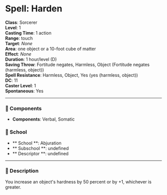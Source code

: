 
# Spell: Harden
**Class**: Sorcerer  
**Level**: 1  
**Casting Time**: 1 action  
**Range**: touch  
**Target**: _None_  
**Area**: one object or a 10-foot cube of matter  
**Effect**: _None_  
**Duration**: 1 hour/level (D)  
**Saving Throw**: Fortitude negates, Harmless, Object (Fortitude negates (harmless, object))  
**Spell Resistance**: Harmless, Object, Yes (yes (harmless, object))  
**DC**: 11  
**Caster Level**: 1  
**Spontaneous**: Yes

---

### 🔮 Components
- **Components**: Verbal, Somatic

### 🏫 School
- ** School **: Abjuration
- ** Subschool **: undefined
- ** Descriptor **: undefined
---

### 📜 Description
You increase an object's hardness by 50 percent or by +1, whichever is greater.
